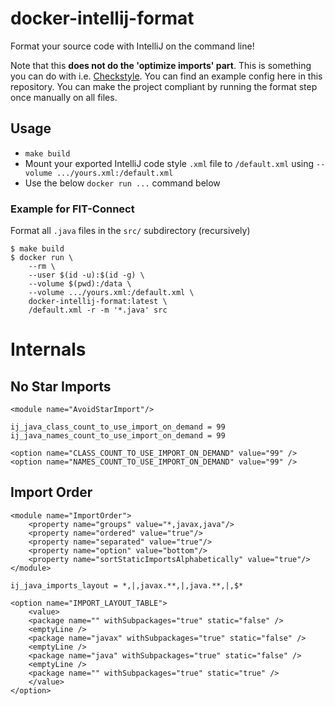 # docker-intellij-format

Format your source code with IntelliJ on the command line!

Note that this **does not do the 'optimize imports' part**. This is something you can do with i.e. [Checkstyle](https://checkstyle.org/). You can find an example config here in this repository. You can make the project compliant by running the format step once manually on all files.

## Usage

* `make build`
* Mount your exported IntelliJ code style `.xml` file to `/default.xml` using `--volume .../yours.xml:/default.xml`
* Use the below `docker run ...` command below

### Example for FIT-Connect

Format all `.java` files in the `src/` subdirectory (recursively)

```console
$ make build
$ docker run \
    --rm \
    --user $(id -u):$(id -g) \
    --volume $(pwd):/data \
    --volume .../yours.xml:/default.xml \
    docker-intellij-format:latest \
    /default.xml -r -m '*.java' src
```

# Internals

## No Star Imports

```
<module name="AvoidStarImport"/>

ij_java_class_count_to_use_import_on_demand = 99
ij_java_names_count_to_use_import_on_demand = 99

<option name="CLASS_COUNT_TO_USE_IMPORT_ON_DEMAND" value="99" />
<option name="NAMES_COUNT_TO_USE_IMPORT_ON_DEMAND" value="99" />
```

## Import Order

```
<module name="ImportOrder">
    <property name="groups" value="*,javax,java"/>
    <property name="ordered" value="true"/>
    <property name="separated" value="true"/>
    <property name="option" value="bottom"/>
    <property name="sortStaticImportsAlphabetically" value="true"/>
</module>

ij_java_imports_layout = *,|,javax.**,|,java.**,|,$*

<option name="IMPORT_LAYOUT_TABLE">
    <value>
    <package name="" withSubpackages="true" static="false" />
    <emptyLine />
    <package name="javax" withSubpackages="true" static="false" />
    <emptyLine />
    <package name="java" withSubpackages="true" static="false" />
    <emptyLine />
    <package name="" withSubpackages="true" static="true" />
    </value>
</option>
```